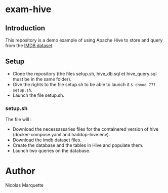 # exam-hive

## Introduction
This repository is a demo example of using Apache Hive to store and query from the <a href="https://datasets.imdbws.com">IMDB dataset</a>

## Setup
- Clone the repository (the files setup.sh, hive_db.sql et hive_query.sql must be in the same folder). 
- Give the rights to the file setup.sh to be able to launch it `$ chmod 777 setup.sh`.
- Launch the file setup.sh.

### setup.sh
The file will : 
- Download the necessassaries files for the containered version of hive (docker-compose.yaml and haddop-hive.env).
- Download the imdb dataset files.
- Create the database and the tables in Hive and populate them.
- Launch two queries on the database.

# Author
Nicolas Marquette